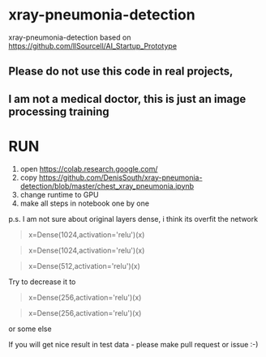 # xray-pneumonia-detection
xray-pneumonia-detection based on  https://github.com/llSourcell/AI_Startup_Prototype

## Please do not use this code in real projects, 
## I am not a medical doctor, this is just an image processing training

# RUN
1. open https://colab.research.google.com/
2. copy https://github.com/DenisSouth/xray-pneumonia-detection/blob/master/chest_xray_pneumonia.ipynb
3. change  runtime to GPU
4. make all steps in notebook one by one 

p.s.
I am not sure about original layers dense, i think its overfit the network
> x=Dense(1024,activation='relu')(x)

> x=Dense(1024,activation='relu')(x) 

> x=Dense(512,activation='relu')(x)

Try to decrease it to 
> x=Dense(256,activation='relu')(x) 

> x=Dense(256,activation='relu')(x)

or some else

If you will get nice result in test data - please make pull request or issue :-)
